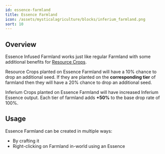 ```yaml
---
id: essence-farmland
title: Essence Farmland
icon: /assets/mysticalagriculture/blocks/inferium_farmland.png
sort: 10
---
```


## Overview

Essence Infused Farmland works just like regular Farmland with some additional benefits for [Resource Crops](../items/resource-seeds.md).

Resource Crops planted on Essence Farmland will have a 10% chance to drop an additional seed. If they are planted on the **corresponding tier** of farmland then they will have a 20% chance to drop an additional seed.

Inferium Crops planted on Essence Farmland will have increased Inferium Essence output. Each tier of farmland adds **+50%** to the base drop rate of 100%.

## Usage

Essence Farmland can be created in multiple ways:
- By crafting it
- Right-clicking on Farmland in-world using an Essence
